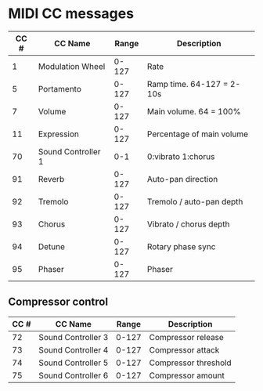 MIDI CC messages
================

| CC # | CC Name | Range | Description |
| --- | --- | --- | --- |
| 1 | Modulation Wheel | 0-127 | Rate |
| 5 | Portamento | 0-127 | Ramp time. 64-127 = 2-10s |
| 7 | Volume | 0-127 | Main volume. 64 = 100% |
| 11 | Expression | 0-127 | Percentage of main volume |
| 70 | Sound Controller 1 | 0-1 | 0:vibrato 1:chorus |
| 91 | Reverb | 0-127 | Auto-pan direction |
| 92 | Tremolo | 0-127 | Tremolo / auto-pan depth |
| 93 | Chorus | 0-127 | Vibrato / chorus depth |
| 94 | Detune | 0-127 | Rotary phase sync |
| 95 | Phaser | 0-127 | Phaser |

Compressor control
------------------

| CC # | CC Name | Range | Description |
| --- | --- | --- | --- |
| 72 | Sound Controller 3 | 0-127 | Compressor release |
| 73 | Sound Controller 4 | 0-127 | Compressor attack |
| 74 | Sound Controller 5 | 0-127 | Compressor threshold |
| 75 | Sound Controller 6 | 0-127 | Compressor amount |
